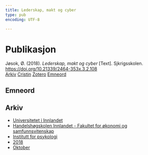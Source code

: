 ```yaml
---
title: Lederskap, makt og cyber
type: pub
encoding: UTF-8

---
```

<h1>Publikasjon</h1>
<article id="csl-bib-container-RWVLSAKY" class="csl-bib-container">
  <div class="csl-bib-body"> <div class="csl-entry">Jøsok, Ø. (2018). <i>Lederskap, makt og cyber</i> [Text]. Sjkrigsskolen. <a href="https://doi.org/10.21339/2464-353x.3.2.108">https://doi.org/10.21339/2464-353x.3.2.108</a></div> </div>
  <div class="csl-bib-buttons">
    <a href="#taxonomy-article-RWVLSAKY" alt="archive" class="csl-bib-button">Arkiv</a>
    <a href="https://app.cristin.no/results/show.jsf?id=1621926" alt="Cristin" class="csl-bib-button">Cristin</a>
    <a href="http://zotero.org/groups/5881554/items/RWVLSAKY" alt="Zotero" class="csl-bib-button">Zotero</a>
    <a href="#keywords-article-RWVLSAKY" alt="keywords" class="csl-bib-button">Emneord</a>
  </div>
  <div id="csl-bib-meta-container-RWVLSAKY"></div>
</article>
<div id="csl-bib-meta-RWVLSAKY" class="csl-bib-meta">
  <article id="keywords-article-RWVLSAKY" class="keywords-article">
    <h1>Emneord</h1>
    
  </article>
  <article id="taxonomy-article-RWVLSAKY" class="taxonomy-article">
    <h1>Arkiv</h1>
    <ul>
      <li>
        <a href="/nn/archive/?key=3DCRN523">Universitetet i Innlandet</a>
      </li>
      <li>
        <a href="/nn/archive/?key=DU8Q9LN9">Handelshøgskolen Innlandet - Fakultet for økonomi og samfunnsvitenskap</a>
      </li>
      <li>
        <a href="/nn/archive/?key=KTD9NXA8">Institutt for psykologi</a>
      </li>
      <li>
        <a href="/nn/archive/?key=EQ5YLBRL">2018</a>
      </li>
      <li>
        <a href="/nn/archive/?key=UFH3RR2G">Oktober</a>
      </li>
    </ul>
  </article>
</div>
